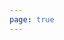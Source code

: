 ```yaml
---
page: true
---
```


<script lang="ts" setup>
import { usePlanStore } from '@theme/store/plan'
import todo from '@theme/components/todo.vue'

const planStore = usePlanStore()
import { useUrlSearchParams } from '@vueuse/core'

</script>

<todo v-if="planStore.currentTodos?.length > 0" :todos="planStore.currentTodos"/>
